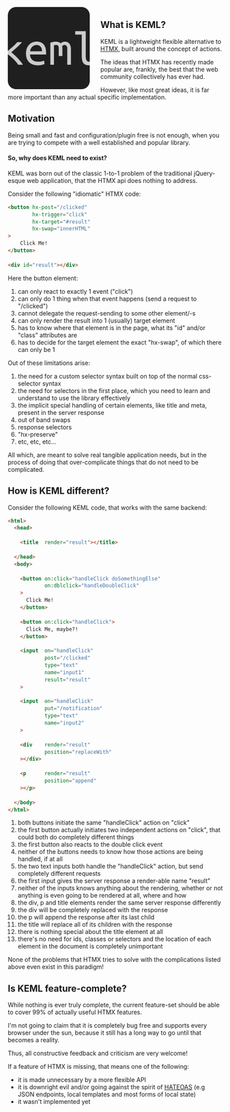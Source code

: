 <img src="docs/img/logo192.png" style="float: left; margin-right: 25px">

## What is KEML?

KEML is a lightweight flexible alternative to [HTMX](https://htmx.org/), built
around the concept of actions.

The ideas that HTMX has recently made popular are, frankly, the best that the
web community collectively has ever had.

However, like most great ideas, it is far more important than any actual
specific implementation.

## Motivation

Being small and fast and configuration/plugin free is not enough, when you are
trying to compete with a well established and popular library.

#### So, why does KEML need to exist?

KEML was born out of the classic 1-to-1 problem of the traditional jQuery-esque
web application, that the HTMX api does nothing to address.

Consider the following "idiomatic" HTMX code:

```html
<button hx-post="/clicked"
        hx-trigger="click"
        hx-target="#result"
        hx-swap="innerHTML"
>
    Click Me!
</button>

<div id="result"></div>
```

Here the button element:

1. can only react to exactly 1 event ("click")
1. can only do 1 thing when that event happens (send a request to "/clicked")
1. cannot delegate the request-sending to some other element/-s
1. can only render the result into 1 (usually) target element
1. has to know where that element is in the page, what its "id" and/or "class"
   attributes are
1. has to decide for the target element the exact "hx-swap", of which there can
   only be 1

Out of these limitations arise:

1. the need for a custom selector syntax built on top of the normal
   css-selector syntax
1. the need for selectors in the first place, which you need to learn and
   understand to use the library effectively
1. the implicit special handling of certain elements, like title and meta,
   present in the server response
1. out of band swaps
1. response selectors
1. "hx-preserve"
1. etc, etc, etc...

All which, are meant to solve real tangible application needs, but in the
process of doing that over-complicate things that do not need to be
complicated.

## How is KEML different?

Consider the following KEML code, that works with the same backend:

```html
<html>
  <head>

    <title  render="result"></title>

  </head>
  <body>

    <button on:click="handleClick doSomethingElse"
            on:dblclick="handleDoubleClick"
    >
      Click Me!
    </button>

    <button on:click="handleClick">
      Click Me, maybe?!
    </button>

    <input  on="handleClick"
            post="/clicked"
            type="text"
            name="input1"
            result="result"
    >

    <input  on="handleClick"
            put="/notification"
            type="text"
            name="input2"
    >

    <div    render="result"
            position="replaceWith"
    ></div>

    <p      render="result"
            position="append"
    ></p>

  </body>
</html>
```

1. both buttons initiate the same "handleClick" action on "click"
1. the first button actually initiates two independent actions on "click", that
   could both do completely different things
1. the first button also reacts to the double click event
1. neither of the buttons needs to know how those actions are being handled, if
   at all
1. the two text inputs both handle the "handleClick" action, but send
   completely different requests
1. the first input gives the server response a render-able name "result"
1. neither of the inputs knows anything about the rendering, whether or not
   anything is even going to be rendered at all, where and how
1. the div, p and title elements render the same server response differently
1. the div will be completely replaced with the response
1. the p will append the response after its last child
1. the title will replace all of its children with the response
1. there is nothing special about the title element at all
1. there's no need for ids, classes or selectors and the location of each
   element in the document is completely unimportant

None of the problems that HTMX tries to solve with the complications listed
above even exist in this paradigm!

## Is KEML feature-complete?

While nothing is ever truly complete, the current feature-set should be able to
cover 99% of actually useful HTMX features.

I'm not going to claim that it is completely bug free and supports every
browser under the sun, because it still has a long way to go until that
becomes a reality.

Thus, all constructive feedback and criticism are very welcome!

If a feature of HTMX is missing, that means one of the following:

- it is made unnecessary by a more flexible API
- it is downright evil and/or going against the spirit of
  [HATEOAS](https://en.wikipedia.org/wiki/HATEOAS) (e.g JSON endpoints, local
  templates and most forms of local state)
- it wasn't implemented yet
